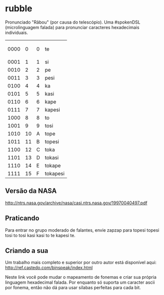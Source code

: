# rubble
Pronunciado "Rãbou" (por causa do telescópio). Uma #spokenDSL (microlinguagem falada) para pronunciar caracteres hexadecimais individuais.

<table>
	<tbody>
		<tr>
			<td>
			<p>0000</p>
			</td>
			<td>0</td>
			<td>0</td>
			<td>te</td>
		</tr>
		<tr>
			<td>0001</td>
			<td>1</td>
			<td>1</td>
			<td>si</td>
		</tr>
		<tr>
			<td>0010</td>
			<td>2</td>
			<td>2</td>
			<td>pe</td>
		</tr>
		<tr>
			<td>0011</td>
			<td>3</td>
			<td>3</td>
			<td>pesi</td>
		</tr>
		<tr>
			<td>0100</td>
			<td>4</td>
			<td>4</td>
			<td>ka</td>
		</tr>
		<tr>
			<td>0101</td>
			<td>5</td>
			<td>5</td>
			<td>kasi</td>
		</tr>
		<tr>
			<td>0110</td>
			<td>6</td>
			<td>6</td>
			<td>kape</td>
		</tr>
		<tr>
			<td>0111</td>
			<td>7</td>
			<td>7</td>
			<td>kapesi</td>
		</tr>
		<tr>
			<td>1000</td>
			<td>8</td>
			<td>8</td>
			<td>to</td>
		</tr>
		<tr>
			<td>1001</td>
			<td>9</td>
			<td>9</td>
			<td>tosi</td>
		</tr>
		<tr>
			<td>1010</td>
			<td>10</td>
			<td>A</td>
			<td>tope</td>
		</tr>
		<tr>
			<td>1011</td>
			<td>11</td>
			<td>B</td>
			<td>topesi</td>
		</tr>
		<tr>
			<td>1100</td>
			<td>12</td>
			<td>C</td>
			<td>toka</td>
		</tr>
		<tr>
			<td>1101</td>
			<td>13</td>
			<td>D</td>
			<td>tokasi</td>
		</tr>
		<tr>
			<td>1110</td>
			<td>14</td>
			<td>E</td>
			<td>tokape</td>
		</tr>
		<tr>
			<td>1111</td>
			<td>15</td>
			<td>F</td>
			<td>tokapesi</td>
		</tr>
	</tbody>
</table>

## Versão da NASA

http://ntrs.nasa.gov/archive/nasa/casi.ntrs.nasa.gov/19970040497.pdf

## Praticando

Para entrar no grupo moderado de falantes, envie zapzap para topesi topesi tosi to tosi kasi kasi to te kapesi te.

## Criando a sua

Um trabalho mais completo e superior por outro autor está disponível aqui: http://ref.castedo.com/binspeak/index.html

Neste link você pode mudar o mapeamento de fonemas e criar sua própria linguagem hexadecimal falada. Por enquanto só suporta um caracter ascii por fonema, então não dá para usar sílabas perfeitas para cada bit.
